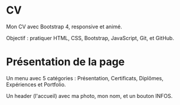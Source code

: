 # CV
Mon CV avec Bootstrap 4, 
responsive et animé.

Objectif : pratiquer HTML, CSS, Bootstrap, JavaScript, Git, et GitHub.


# Présentation de la page
Un menu avec 5 catégories : Présentation, Certificats, Diplômes, Expériences et Portfolio.

Un header (l'accueil) avec ma photo, mon nom, et un bouton INFOS.
